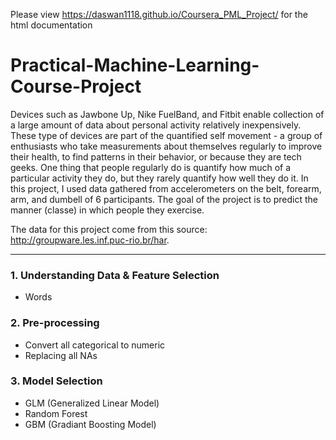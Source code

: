 Please view https://daswan1118.github.io/Coursera_PML_Project/ for the html documentation

# Practical-Machine-Learning-Course-Project
Devices such as Jawbone Up, Nike FuelBand, and Fitbit enable collection of a large amount of data about personal activity relatively inexpensively. These type of devices are part of the quantified self movement - a group of enthusiasts who take measurements about themselves regularly to improve their health, to find patterns in their behavior, or because they are tech geeks. One thing that people regularly do is quantify how much of a particular activity they do, but they rarely quantify how well they do it. In this project, I used data gathered from accelerometers on the belt, forearm, arm, and dumbell of 6 participants. The goal of the project is to predict the manner (classe) in which people they exercise. 

The data for this project come from this source: http://groupware.les.inf.puc-rio.br/har.

***

### 1. Understanding Data & Feature Selection
- Words


### 2. Pre-processing
- Convert all categorical to numeric
- Replacing all NAs


### 3. Model Selection
- GLM (Generalized Linear Model)
- Random Forest
- GBM (Gradiant Boosting Model)
